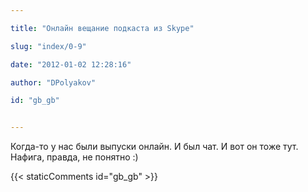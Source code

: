 ```yaml
---

title: "Онлайн вещание подкаста из Skype"

slug: "index/0-9"

date: "2012-01-02 12:28:16"

author: "DPolyakov"

id: "gb_gb"


---
```


Когда-то у нас были выпуски онлайн. И был чат. И вот он тоже тут. Нафига, правда, не понятно :)


{{< staticComments id="gb_gb" >}}